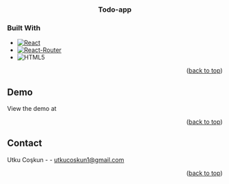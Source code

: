 
<h3 align="center">Todo-app</h3>

 
</div>




### Built With


* [![React][React.js]][React-url]
* [![React-Router][React-Router]][React-Router-url]
* ![HTML5][HTML5]




<p align="right">(<a href="#readme-top">back to top</a>)</p>

<!-- ABOUT THE PROJECT -->
## Demo
View the demo at

<p align="right">(<a href="#readme-top">back to top</a>)</p>


<!-- CONTACT -->
## Contact

Utku Coşkun -  - utkucoskun1@gmail.com



<p align="right">(<a href="#readme-top">back to top</a>)</p>




<!-- MARKDOWN LINKS & IMAGES -->
<!-- https://www.markdownguide.org/basic-syntax/#reference-style-links -->

[React.js]: https://img.shields.io/badge/React-20232A?style=for-the-badge&logo=react&logoColor=61DAFB&style=plastic&Width=30
[React-url]: https://reactjs.org/
[React-Router]: https://img.shields.io/badge/-React%20Router-CA4245?logo=react-router&logoColor=white&style=plastic&Width=30
[React-Router-url]: https://reactrouter.com/
[Node.js]:https://img.shields.io/badge/node.js-6DA55F?style=for-the-badge&logo=node.js&logoColor=white&style=plastic&Width=30
[Node-url]:https://nodejs.org/
[Node.js Express]:https://img.shields.io/badge/express.js-%23404d59.svg?style=for-the-badge&logo=express&logoColor=%2361DAFB&style=plastic&Width=30
[Node.js Express-url]:https://expressjs.com/
[Mongo.db]:https://img.shields.io/badge/MongoDB-%234ea94b.svg?style=for-the-badge&logo=mongodb&logoColor=white&style=plastic&Width=30
[Mongo.db-url]:https://www.mongodb.com/
[Firebase.gb]:https://img.shields.io/badge/firebase-%23039BE5.svg?style=for-the-badge&logo=firebase&style=plastic&Width=30
[Firebase.gb-url]:https://firebase.google.com/
[JWT]:https://img.shields.io/badge/JWT-black?style=for-the-badge&logo=JSON%20web%20tokens&style=plastic&Width=30
[JWT-url]:https://jwt.io/
[HTML5]:https://img.shields.io/badge/html5-%23E34F26.svg?style=for-the-badge&logo=html5&logoColor=white&style=plastic&Width=30
